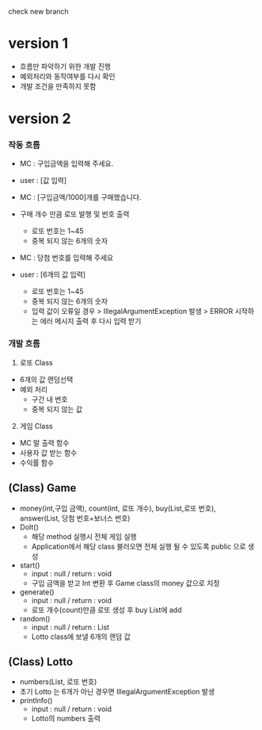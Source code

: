 check new branch

# version 1
- 흐름만 파악하기 위한 개발 진행
- 예외처리와 동작여부를 다시 확인
- 개발 조건을 만족하지 못함

# version 2
### 작동 흐름
- MC : 구입금액을 입력해 주세요.
- user : [값 입력] 

- MC : [구입금액/1000]개를 구매했습니다.
- 구매 개수 만큼 로또 발행 및 번호 출력
  - 로또 번호는 1~45
  - 중복 되지 않는 6개의 숫자 

- MC : 당첨 번호를 입력해 주세요
- user : [6개의 값 입력]
  - 로또 번호는 1~45 
  - 중복 되지 않는 6개의 숫자
  - 입력 값이 오류일 경우 > IllegalArgumentException 발생 > ERROR 시작하는 에러 메시지 출력 후 다시 입력 받기


### 개발 흐름
1. 로또 Class
- 6개의 값 랜덤선택
- 예외 처리
  - 구간 내 번호
  - 중복 되지 않는 값
2. 게임 Class
- MC 말 출력 함수
- 사용자 값 받는 함수
- 수익률 함수

## (Class) Game
- money(int,구입 금액), count(int, 로또 개수), buy(List<Lotto>,로또 번호), answer(List<Integer>, 당첨 번호+보너스 번호)
- DoIt()
  - 해당 method 실행시 전체 게임 실행
  - Application에서 해당 class 불러오면 전체 실행 될 수 있도록 public 으로 생성
- start()
    - input : null / return : void
    - 구입 금액을 받고 Int 변환 후 Game class의 money 값으로 지정
- generate()
    - input : null / return : void
    - 로또 개수(count)만큼 로또 생성 후 buy List에 add
- random()
  - input : null / return : List<Integer>
  - Lotto class에 보낼 6개의 랜덤 값
  
## (Class) Lotto
- numbers(List<Integer>, 로또 번호)
- 초기 Lotto 는 6개가 아닌 경우면 IllegalArgumentException 발생
- printInfo()
  - input : null / return : void
  - Lotto의 numbers 출력
  